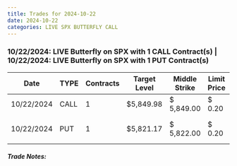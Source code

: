```yaml
---
title: Trades for 2024-10-22
date: 2024-10-22
categories: LIVE SPX BUTTERFLY CALL
---
```


### 10/22/2024: LIVE Butterfly on SPX with 1 CALL Contract(s) | 10/22/2024: LIVE Butterfly on SPX with 1 PUT Contract(s)

<table class="styled-table">
    <thead>
        <tr>
            <th>Date</th>
            <th>TYPE</th>
            <th>Contracts</th>
            <th>Target Level</th>
            <th>Middle Strike</th>
            <th>Limit Price</th>
            <th>Spread</th>
            <th>Fill</th>
            <th>Entered</th>
            <th>Exited</th>
            <th>TIM</th>
            <th>Profit</th>
        </tr>
    </thead>
    <tbody>
        
<tr>
    <td>10/22/2024</td><td>CALL</td><td>1</td><td>$5,849.98</td><td>$ 5,849.00</td>
    <td>$ 0.20</td><td>$ 5.00</td><td>$ -</td><td></td><td></td>
    <td>0:00:00</td><td></td>
</tr>
<tr>
    <td>10/22/2024</td><td>PUT</td><td>1</td><td>$5,821.17</td><td>$ 5,822.00</td>
    <td>$ 0.20</td><td>$ 5.00</td><td>$ -</td><td>10/22/2024 7:30:31</td><td>10/22/2024 12:09:35 PM</td>
    <td>4:39:04</td><td>$ -</td>
</tr>
    </tbody>
</table>

##### Trade Notes: 

